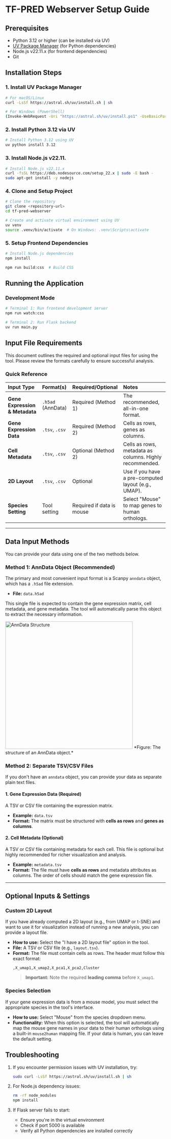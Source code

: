 # TF-PRED Webserver Setup Guide

## Prerequisites

- Python 3.12 or higher (can be installed via UV)
- [UV Package Manager](https://astral.sh/uv) (for Python dependencies)
- Node.js v22.11.x (for frontend dependencies)
- Git

## Installation Steps

### 1. Install UV Package Manager

```bash
# For macOS/Linux
curl -LsSf https://astral.sh/uv/install.sh | sh

# For Windows (PowerShell)
(Invoke-WebRequest -Uri "https://astral.sh/uv/install.ps1" -UseBasicParsing).Content | pwsh -Command -
```

### 2. Install Python 3.12 via UV

```bash
# Install Python 3.12 using UV
uv python install 3.12
```

### 3. Install Node.js v22.11.

```bash
# Install Node.js v22.11.x
curl -fsSL https://deb.nodesource.com/setup_22.x | sudo -E bash -
sudo apt-get install -y nodejs
```

### 4. Clone and Setup Project

```bash
# Clone the repository
git clone <repository-url>
cd tf-pred-webserver

# Create and activate virtual environment using UV
uv venv
source .venv/bin/activate  # On Windows: .venv\Scripts\activate
```

### 5. Setup Frontend Dependencies

```bash
# Install Node.js dependencies
npm install

npm run build:css  # Build CSS
```

## Running the Application

### Development Mode

```bash
# Terminal 1: Run frontend development server
npm run watch:css

# Terminal 2: Run Flask backend
uv run main.py
```



## Input File Requirements

This document outlines the required and optional input files for using the tool. Please review the formats carefully to ensure successful analysis.

### Quick Reference

| Input Type                     | Format(s)         | Required/Optional         | Notes                                                   |
| :----------------------------- | :---------------- | :------------------------ | :------------------------------------------------------ |
| **Gene Expression & Metadata** | `.h5ad` (AnnData) | Required (Method 1)       | The recommended, all-in-one format.                     |
| **Gene Expression Data**       | `.tsv`, `.csv`    | Required (Method 2)       | Cells as rows, genes as columns.                        |
| **Cell Metadata**              | `.tsv`, `.csv`    | Optional (Method 2)       | Cells as rows, metadata as columns. Highly recommended. |
| **2D Layout**                  | `.tsv`, `.csv`    | Optional                  | Use if you have a pre-computed layout (e.g., UMAP).     |
| **Species Setting**            | Tool setting      | Required if data is mouse | Select "Mouse" to map genes to human orthologs.         |

---

## Data Input Methods

You can provide your data using one of the two methods below.

### Method 1: AnnData Object (Recommended)

The primary and most convenient input format is a Scanpy `anndata` object, which has a `.h5ad` file extension.

- **File:** `data.h5ad`

This single file is expected to contain the gene expression matrix, cell metadata, and gene metadata. The tool will automatically parse this object to extract the necessary information.

<img src="https://falexwolf.de/img/scanpy/anndata.svg" alt="AnnData Structure" width="400" height="400">
*Figure: The structure of an AnnData object.*

### Method 2: Separate TSV/CSV Files

If you don't have an `anndata` object, you can provide your data as separate plain text files.

#### 1. Gene Expression Data (Required)

A TSV or CSV file containing the expression matrix.

- **Example:** `data.tsv`
- **Format:** The matrix must be structured with **cells as rows** and **genes as columns**.

#### 2. Cell Metadata (Optional)

A TSV or CSV file containing metadata for each cell. This file is optional but highly recommended for richer visualization and analysis.

- **Example:** `metadata.tsv`
- **Format:** The file must have **cells as rows** and metadata attributes as columns. The order of cells should match the gene expression file.

---

## Optional Inputs & Settings

### Custom 2D Layout

If you have already computed a 2D layout (e.g., from UMAP or t-SNE) and want to use it for visualization instead of running a new analysis, you can provide a layout file.

- **How to use:** Select the "I have a 2D layout file" option in the tool.
- **File:** A TSV or CSV file (e.g., `layout.tsv`).
- **Format:** The file must contain cells as rows. The header must follow this exact format:
  ```
  ,X_umap1,X_umap2,X_pca1,X_pca2,Cluster
  ```
  > **Important:** Note the required **leading comma** before `X_umap1`.

### Species Selection

If your gene expression data is from a mouse model, you must select the appropriate species in the tool's interface.

- **How to use:** Select "Mouse" from the species dropdown menu.
- **Functionality:** When this option is selected, the tool will automatically map the mouse gene names in your data to their human orthologs using a built-in `mouse2human` mapping file. If your data is human, you can leave the default setting.

## Troubleshooting

1. If you encounter permission issues with UV installation, try:

   ```bash
   sudo curl -LsSf https://astral.sh/uv/install.sh | sh
   ```

2. For Node.js dependency issues:

   ```bash
   rm -rf node_modules
   npm install
   ```

3. If Flask server fails to start:
   - Ensure you're in the virtual environment
   - Check if port 5000 is available
   - Verify all Python dependencies are installed correctly
